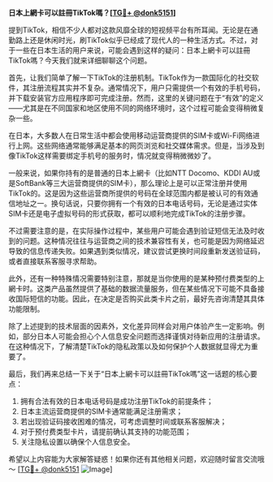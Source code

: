 **日本上網卡可以註冊TikTok嗎？[[TG💪+ @donk5151](https://t.me/s/donk5151)]**

提到TikTok，相信不少人都对这款风靡全球的短视频平台有所耳闻。无论是在通勤路上还是休闲时光，刷TikTok似乎已经成了现代人的一种生活方式。不过，对于一些在日本生活的用户来说，可能会遇到这样的疑问：日本上網卡可以註冊TikTok嗎？今天我们就来详细聊聊这个问题。

首先，让我们简单了解一下TikTok的注册机制。TikTok作为一款国际化的社交软件，其注册流程其实并不复杂。通常情况下，用户只需提供一个有效的手机号码，并下载安装官方应用程序即可完成注册。然而，这里的关键问题在于“有效”的定义——尤其是在不同国家和地区使用不同的网络环境时，这个过程可能会变得稍微复杂一些。

在日本，大多数人在日常生活中都会使用移动运营商提供的SIM卡或Wi-Fi网络进行上网。这些网络通常能够满足基本的网页浏览和社交媒体需求。但是，当涉及到像TikTok这样需要绑定手机号的服务时，情况就变得稍微微妙了。

一般来说，如果你持有的是普通的日本上網卡（比如NTT Docomo、KDDI AU或是SoftBank等三大运营商提供的SIM卡），那么理论上是可以正常注册并使用TikTok的。这是因为这些运营商所提供的号码在全球范围内都是被认可的有效通信地址之一。换句话说，只要你拥有一个有效的日本电话号码，无论是通过实体SIM卡还是电子虚拟号码的形式获取，都可以顺利地完成TikTok的注册步骤。

不过需要注意的是，在实际操作过程中，某些用户可能会遇到验证短信无法及时收到的问题。这种情况往往与运营商之间的技术兼容性有关，也可能是因为网络延迟导致的信息传递失败。如果遇到类似情况，建议尝试更换时间段重新发送验证码，或者直接联系客服寻求帮助。

此外，还有一种特殊情况需要特别注意，那就是当你使用的是某种预付费类型的上網卡时。这类产品虽然提供了基础的数据流量服务，但在某些情况下可能不具备接收国际短信的功能。因此，在决定是否购买此类卡片之前，最好先咨询清楚其具体功能限制。

除了上述提到的技术层面的因素外，文化差异同样会对用户体验产生一定影响。例如，部分日本人可能会担心个人信息安全问题而选择谨慎对待新应用的注册请求。在这种情况下，了解清楚TikTok的隐私政策以及如何保护个人数据就显得尤为重要了。

最后，我们再来总结一下关于“日本上網卡可以註冊TikTok嗎”这一话题的核心要点：

1. 拥有合法有效的日本电话号码是成功注册TikTok的前提条件；
2. 日本主流运营商提供的SIM卡通常能满足注册需求；
3. 若出现验证码接收困难的情况，可考虑调整时间或联系客服解决；
4. 对于预付费类型卡片，请提前确认其支持的功能范围；
5. 关注隐私设置以确保个人信息安全。

希望以上内容能为大家解答疑惑！如果你还有其他相关问题，欢迎随时留言交流哦～ [[TG💪+ @donk5151](https://t.me/s/donk5151) ![Image](https://i.postimg.cc/rwNCRYN7/Snipaste-2025-04-30-17-27-05.png)]